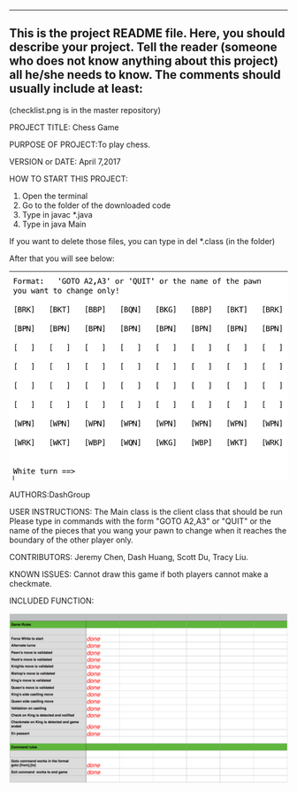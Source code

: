 ------------------------------------------------------------------------
This is the project README file. Here, you should describe your project.
Tell the reader (someone who does not know anything about this project)
all he/she needs to know. The comments should usually include at least:
------------------------------------------------------------------------
(checklist.png is in the master repository)

PROJECT TITLE: Chess Game

PURPOSE OF PROJECT:To play chess.

VERSION or DATE: April 7,2017

HOW TO START THIS PROJECT:

1) Open the terminal
2) Go to the folder of the downloaded code
3) Type in javac *.java
4) Type in java Main

If you want to delete those files, you can type in del *.class (in the folder)

After that you will see below:

![alt text](https://github.com/DashGroup/ChessGame/blob/master/Sample.png "Sample")

AUTHORS:DashGroup

USER INSTRUCTIONS:
The Main class is the client class that should be run Please type in commands with the form "GOTO A2,A3" or "QUIT" or the name of the 
pieces that you wang your pawn to change when it reaches the boundary of the other player only.

CONTRIBUTORS: Jeremy Chen, Dash Huang, Scott Du, Tracy Liu.

KNOWN ISSUES: Cannot draw this game if both players cannot make a checkmate.

INCLUDED FUNCTION:

![alt text](https://github.com/DashGroup/ChessGame/blob/master/checklist.png "Check List")
